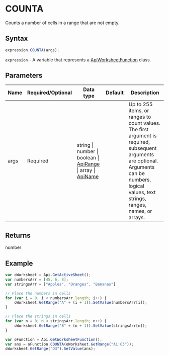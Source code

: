 # COUNTA

Counts a number of cells in a range that are not empty.

## Syntax

```javascript
expression.COUNTA(args);
```

`expression` - A variable that represents a [ApiWorksheetFunction](../ApiWorksheetFunction.md) class.

## Parameters

| **Name** | **Required/Optional** | **Data type** | **Default** | **Description** |
| ------------- | ------------- | ------------- | ------------- | ------------- |
| args | Required | string \| number \| boolean \| [ApiRange](../../ApiRange/ApiRange.md) \| array \| [ApiName](../../ApiName/ApiName.md) |  | Up to 255 items, or ranges to count values. The first argument is required, subsequent arguments are optional. Arguments can be numbers, logical values, text strings, ranges, names, or arrays. |

## Returns

number

## Example



```javascript
var oWorksheet = Api.GetActiveSheet();
var numbersArr = [45, 6, 8];
var stringsArr = ["Apples", "Oranges", "Bananas"]

// Place the numbers in cells
for (var i = 0; i < numbersArr.length; i++) {
    oWorksheet.GetRange("A" + (i + 1)).SetValue(numbersArr[i]);
}

// Place the strings in cells
for (var n = 0; n < stringsArr.length; n++) {
    oWorksheet.GetRange("B" + (n + 1)).SetValue(stringsArr[n]);
}

var oFunction = Api.GetWorksheetFunction();
var ans = oFunction.COUNTA(oWorksheet.GetRange("A1:C3"));
oWorksheet.GetRange("D3").SetValue(ans);
```
